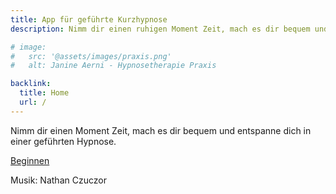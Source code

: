 ```yaml
---
title: App für geführte Kurzhypnose
description: Nimm dir einen ruhigen Moment Zeit, mach es dir bequem und lass dich von meiner App in einen Zustand tiefer Entspannung führen.

# image:
#   src: '@assets/images/praxis.png'
#   alt: Janine Aerni - Hypnosetherapie Praxis

backlink:
  title: Home
  url: /
---
```


<script type="application/ld+json">
    {
        "@context": "https://schema.org",
        "@type": "WebApplication",
        "name": "Geführte Kurzhypnose App",
        "url": "https://bern-hypnose.ch/app/",
        "description": "Nimm dir einen ruhigen Moment Zeit, mach es dir bequem und lass dich von meiner App in einen Zustand tiefer Entspannung führen.",
        "applicationCategory": "LifestyleApplication",
        "operatingSystem": "Web",
        "offers": {
            "@type": "Offer",
            "price": "0.00",
            "priceCurrency": "CHF"
        },
        "author": {
            "@type": "Person",
            "name": "Janine Aerni"
        },
    }
</script>

Nimm dir einen Moment Zeit, mach es dir bequem und entspanne dich in einer geführten Hypnose.

<a
  href="/app/start/"
  class="inline-flex no-prose items-center justify-center px-6 py-3 text-base leading-tight font-bold text-white bg-red-600 border border-red-600 rounded-full transition hover:bg-red-500 hover:text-red-50 no-underline">Beginnen</a>

Musik: Nathan Czuczor
